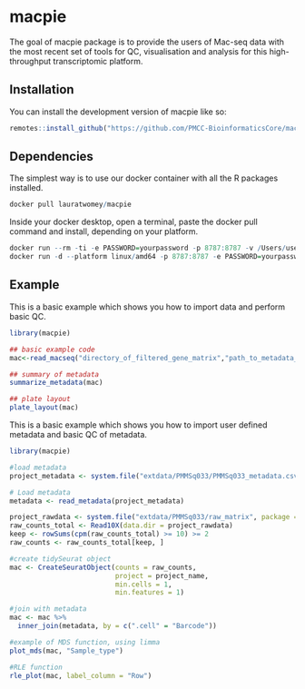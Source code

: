 
<!-- README.md is generated from README.Rmd. Please edit that file -->

# macpie

<!-- badges: start -->
<!-- badges: end -->

The goal of macpie package is to provide the users of Mac-seq data with
the most recent set of tools for QC, visualisation and analysis for
this high-throughput transcriptomic platform.

## Installation

You can install the development version of macpie like so:

``` r
remotes::install_github("https://github.com/PMCC-BioinformaticsCore/macpie")
```

## Dependencies

The simplest way is to use our docker container with all the R packages installed.
``` r
docker pull lauratwomey/macpie
```
Inside your docker desktop, open a terminal, paste the docker pull command and install, depending on your platform.
``` r
docker run --rm -ti -e PASSWORD=yourpassword -p 8787:8787 -v /Users/username/macpie:/home/rstudio/macpie lauratwomey/macpie
docker run -d --platform linux/amd64 -p 8787:8787 -e PASSWORD=yourpassword -v /Users/username/macpie:/home/rstudio/macpie lauratwomey/macpie
```

## Example

This is a basic example which shows you how to import data and perform basic QC.

``` r
library(macpie)

## basic example code
mac<-read_macseq("directory_of_filtered_gene_matrix","path_to_metadata_file")

## summary of metadata
summarize_metadata(mac)

## plate layout
plate_layout(mac)


```

This is a basic example which shows you how to import user defined metadata and basic QC of metadata.

``` r
library(macpie)

#load metadata
project_metadata <- system.file("extdata/PMMSq033/PMMSq033_metadata.csv", package = "macpie")

# Load metadata
metadata <- read_metadata(project_metadata)

project_rawdata <- system.file("extdata/PMMSq033/raw_matrix", package = "macpie")
raw_counts_total <- Read10X(data.dir = project_rawdata)
keep <- rowSums(cpm(raw_counts_total) >= 10) >= 2
raw_counts <- raw_counts_total[keep, ]

#create tidySeurat object
mac <- CreateSeuratObject(counts = raw_counts,
                          project = project_name,
                          min.cells = 1,
                          min.features = 1)

#join with metadata
mac <- mac %>%
  inner_join(metadata, by = c(".cell" = "Barcode"))

#example of MDS function, using limma
plot_mds(mac, "Sample_type")

#RLE function
rle_plot(mac, label_column = "Row")

```
